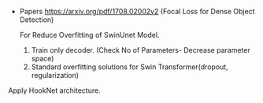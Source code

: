 * Papers
  https://arxiv.org/pdf/1708.02002v2 (Focal Loss for Dense Object Detection)


  For Reduce Overfitting of SwinUnet Model.
  1. Train only decoder. (Check No of Parameters- Decrease parameter space)
  2. Standard overfitting solutions for Swin Transformer(dropout, regularization)


Apply HookNet architecture.
